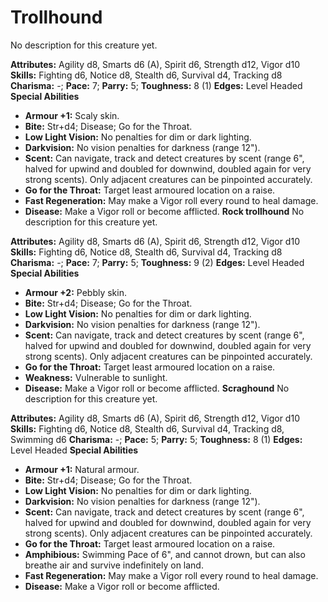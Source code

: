 # Trollhound

No description for this creature yet.

**Attributes:** Agility d8, Smarts d6 (A), Spirit d6, Strength d12,
Vigor d10
**Skills:** Fighting d6, Notice d8, Stealth d6, Survival d4, Tracking
d8
**Charisma:** -; **Pace:** 7; **Parry:** 5; **Toughness:** 8 (1)
**Edges:** Level Headed
**Special Abilities**

- **Armour +1:** Scaly skin.
- **Bite:** Str+d4; Disease; Go for the Throat.
- **Low Light Vision:** No penalties for dim or dark lighting.
- **Darkvision:** No vision penalties for darkness (range 12").
- **Scent:** Can navigate, track and detect creatures by scent (range
6", halved for upwind and doubled for downwind, doubled again for very
strong scents). Only adjacent creatures can be pinpointed accurately.
- **Go for the Throat:** Target least armoured location on a raise.
- **Fast Regeneration:** May make a Vigor roll every round to heal
damage.
- **Disease:** Make a Vigor roll or become afflicted.
**Rock trollhound**
No description for this creature yet.

**Attributes:** Agility d8, Smarts d6 (A), Spirit d6, Strength d12,
Vigor d10
**Skills:** Fighting d6, Notice d8, Stealth d6, Survival d4, Tracking
d8
**Charisma:** -; **Pace:** 7; **Parry:** 5; **Toughness:** 9 (2)
**Edges:** Level Headed
**Special Abilities**

- **Armour +2:** Pebbly skin.
- **Bite:** Str+d4; Disease; Go for the Throat.
- **Low Light Vision:** No penalties for dim or dark lighting.
- **Darkvision:** No vision penalties for darkness (range 12").
- **Scent:** Can navigate, track and detect creatures by scent (range
6", halved for upwind and doubled for downwind, doubled again for very
strong scents). Only adjacent creatures can be pinpointed accurately.
- **Go for the Throat:** Target least armoured location on a raise.
- **Weakness:** Vulnerable to sunlight.
- **Disease:** Make a Vigor roll or become afflicted.
**Scraghound**
No description for this creature yet.

**Attributes:** Agility d8, Smarts d6 (A), Spirit d6, Strength d12,
Vigor d10
**Skills:** Fighting d6, Notice d8, Stealth d6, Survival d4, Tracking
d8, Swimming d6
**Charisma:** -; **Pace:** 5; **Parry:** 5; **Toughness:** 8 (1)
**Edges:** Level Headed
**Special Abilities**

- **Armour +1:** Natural armour.
- **Bite:** Str+d4; Disease; Go for the Throat.
- **Low Light Vision:** No penalties for dim or dark lighting.
- **Darkvision:** No vision penalties for darkness (range 12").
- **Scent:** Can navigate, track and detect creatures by scent (range
6", halved for upwind and doubled for downwind, doubled again for very
strong scents). Only adjacent creatures can be pinpointed accurately.
- **Go for the Throat:** Target least armoured location on a raise.
- **Amphibious:** Swimming Pace of 6", and cannot drown, but can also
breathe air and survive indefinitely on land.
- **Fast Regeneration:** May make a Vigor roll every round to heal
damage.
- **Disease:** Make a Vigor roll or become afflicted.
